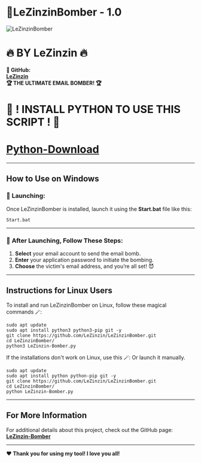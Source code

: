 # **👾LeZinzinBomber - 1.0**
![LeZinzinBomber](https://github.com/user-attachments/assets/9db9efff-8d9f-4bc2-85f6-a803d9af7042)


# **🔥 BY LeZinzin 🔥**

**👾 GitHub:**  
**[LeZinzin](https://github.com/LeZinzin)**  
**🏆 THE ULTIMATE EMAIL BOMBER! 🏆**

# **🔧 ! INSTALL PYTHON TO USE THIS SCRIPT ! 🔧**
# **[Python-Download](https://www.python.org/downloads/)**
---

## **How to Use on Windows**

### 🚀 **Launching:**  
Once LeZinzinBomber is installed, launch it using the **Start.bat** file like this: 

```
Start.bat
```

---

### 📩 **After Launching, Follow These Steps:**

1. **Select** your email account to send the email bomb.
2. **Enter** your application password to initiate the bombing.
3. **Choose** the victim's email address, and you’re all set! 😈

---

## **Instructions for Linux Users**

To install and run LeZinzinBomber on Linux, follow these magical commands 🪄:

```
sudo apt update
sudo apt install python3 python3-pip git -y
git clone https://github.com/LeZinzin/LeZinzinBomber.git
cd LeZinzinBomber/
python3 LeZinzin-Bomber.py
```
If the installations don't work on Linux, use this 🪄:
Or launch it manually.
```
sudo apt update
sudo apt install python python-pip git -y
git clone https://github.com/LeZinzin/LeZinzinBomber.git
cd LeZinzinBomber/
python LeZinzin-Bomber.py
```

---

## **For More Information**

For additional details about this project, check out the GitHub page:  
**[LeZinzin-Bomber](https://github.com/LeZinzin)**

---

**❤️ Thank you for using my tool! I love you all!**  
